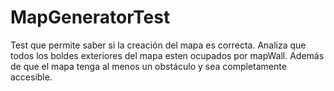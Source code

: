 # MapGeneratorTest

Test que permite saber si la creación del mapa es correcta. Analiza que todos los boldes exteriores del mapa esten ocupados por mapWall. Además de que el mapa tenga al menos un obstáculo y sea completamente accesible.
